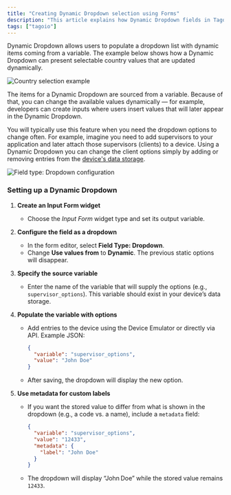 ```yaml
---
title: "Creating Dynamic Dropdown selection using Forms"
description: "This article explains how Dynamic Dropdown fields in TagoIO Forms pull their options from a variable so you can update selection items dynamically, and when you would use this feature."
tags: ["tagoio"]
---
```

Dynamic Dropdown allows users to populate a dropdown list with dynamic items coming from a variable. The example below shows how a Dynamic Dropdown can present selectable country values that are updated dynamically.

![Country selection example](/docs_imagem/tagoio/creating-dynamic-dropdown-selection-using-forms-2.png)

The items for a Dynamic Dropdown are sourced from a variable. Because of that, you can change the available values dynamically — for example, developers can create inputs where users insert values that will later appear in the Dynamic Dropdown.

You will typically use this feature when you need the dropdown options to change often. For example, imagine you need to add supervisors to your application and later attach those supervisors (clients) to a device. Using a Dynamic Dropdown you can change the client options simply by adding or removing entries from the [device's data storage](devices/devices).

![Field type: Dropdown configuration](/docs_imagem/tagoio/creating-dynamic-dropdown-selection-using-forms-2.png)

### Setting up a Dynamic Dropdown

1. **Create an Input Form widget**  
   - Choose the *Input Form* widget type and set its output variable.

2. **Configure the field as a dropdown**  
   - In the form editor, select **Field Type: Dropdown**.
   - Change **Use values from** to **Dynamic**. The previous static options will disappear.

3. **Specify the source variable**  
   - Enter the name of the variable that will supply the options (e.g., `supervisor_options`). This variable should exist in your device’s data storage.

4. **Populate the variable with options**  
   - Add entries to the device using the Device Emulator or directly via API. Example JSON:

     ```json
     {
       "variable": "supervisor_options",
       "value": "John Doe"
     }
     ```

   - After saving, the dropdown will display the new option.

5. **Use metadata for custom labels**  
   - If you want the stored value to differ from what is shown in the dropdown (e.g., a code vs. a name), include a `metadata` field:

     ```json
     {
       "variable": "supervisor_options",
       "value": "12433",
       "metadata": {
         "label": "John Doe"
       }
     }
     ```

   - The dropdown will display “John Doe” while the stored value remains `12433`.